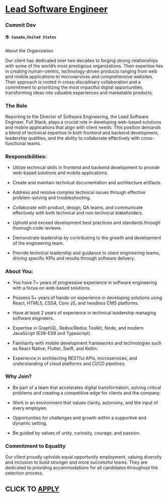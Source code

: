 # [Lead Software Engineer](https://www.remotewlb.com/apply/lead-software-engineer-86423)  
### Commit Dev  
#### `🌎 Canada,United States`  

###  
About the Organization

Our client has dedicated over two decades to forging strong relationships with some of the world’s most prestigious organizations. Their expertise lies in creating human-centric, technology-driven products ranging from web and mobile applications to microservices and comprehensive websites. Their approach is rooted in cross-disciplinary collaboration and a commitment to prioritizing the most impactful digital opportunities, transforming ideas into valuable experiences and marketable products.

### The Role

Reporting to the Director of Software Engineering, the Lead Software Engineer, Full Stack, plays a crucial role in developing web-based solutions and mobile applications that align with client needs. This position demands a blend of technical expertise in both frontend and backend development, leadership qualities, and the ability to collaborate effectively with cross-functional teams.

### Responsibilities:

  * Utilize technical skills in frontend and backend development to provide web-based solutions and mobile applications.

  * Create and maintain technical documentation and architecture artifacts.

  * Address and resolve complex technical issues through effective problem-solving and troubleshooting.

  * Collaborate with product, design, QA teams, and communicate effectively with both technical and non-technical stakeholders.

  * Uphold and exceed development best practices and standards through thorough code reviews.

  * Demonstrate leadership by contributing to the growth and development of the engineering team.

  * Provide technical leadership and guidance to client engineering teams, driving specific KPIs and results through software delivery.

### About You:

  * You have 7+ years of progressive experience in software engineering with a focus on web-based solutions.

  * Possess 5+ years of hands-on experience in developing solutions using React, HTML5, CSS4, Core JS, and headless CMS platforms.

  * Have at least 2 years of experience in technical leadership managing software engineers.

  * Expertise in GraphQL, Redux/Redux Toolkit, Node, and modern JavaScript (ES6-ES9 and Typescript).

  * Familiarity with mobile development frameworks and technologies such as React Native, Flutter, Swift, and Kotlin.

  * Experience in architecting RESTful APIs, microservices, and understanding of cloud platforms and CI/CD pipelines.

### Why Join?

  * Be part of a team that accelerates digital transformation, solving critical problems and creating a competitive edge for clients and the company.

  * Work in an environment that values clarity, autonomy, and the input of every employee.

  * Opportunities for challenges and growth within a supportive and dynamic setting.

  * Be guided by values of unity, curiosity, courage, and passion.

### Commitment to Equality

Our client proudly upholds equal opportunity employment, valuing diversity and inclusion to build stronger and more successful teams. They are dedicated to providing accommodations for all candidates throughout the selection process.

  
## CLICK TO [APPLY](https://www.remotewlb.com/apply/lead-software-engineer-86423)

